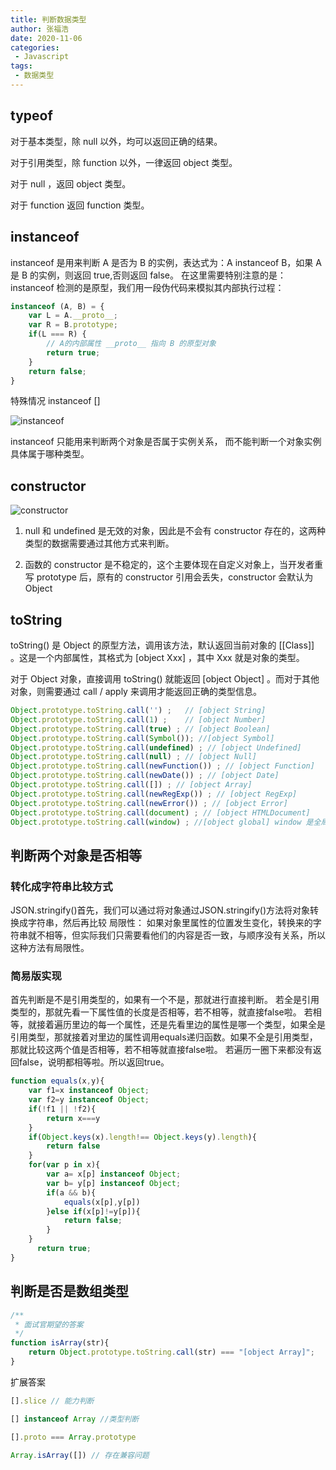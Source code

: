 ```yaml
---
title: 判断数据类型
author: 张福浩
date: 2020-11-06
categories:
 - Javascript
tags:
 - 数据类型
---
```


## typeof

对于基本类型，除 null 以外，均可以返回正确的结果。

对于引用类型，除 function 以外，一律返回 object 类型。

对于 null ，返回 object 类型。

对于 function 返回  function 类型。

## instanceof

instanceof 是用来判断 A 是否为 B 的实例，表达式为：A instanceof B，如果 A 是 B 的实例，则返回 true,否则返回 false。 在这里需要特别注意的是：instanceof 检测的是原型，我们用一段伪代码来模拟其内部执行过程：


```js
instanceof (A, B) = {
    var L = A.__proto__;
    var R = B.prototype;
    if(L === R) {
        // A的内部属性 __proto__ 指向 B 的原型对象
        return true;
    }
    return false;
}
```

特殊情况 instanceof []

![instanceof](https://images2015.cnblogs.com/blog/849589/201601/849589-20160112232510850-2003340583.png)

instanceof 只能用来判断两个对象是否属于实例关系， 而不能判断一个对象实例具体属于哪种类型。


## constructor

![constructor](https://images2015.cnblogs.com/blog/849589/201705/849589-20170508131800457-2091987664.png)

1. null 和 undefined 是无效的对象，因此是不会有 constructor 存在的，这两种类型的数据需要通过其他方式来判断。
  
2. 函数的 constructor 是不稳定的，这个主要体现在自定义对象上，当开发者重写 prototype 后，原有的 constructor 引用会丢失，constructor 会默认为 Object


## toString

toString() 是 Object 的原型方法，调用该方法，默认返回当前对象的 [[Class]] 。这是一个内部属性，其格式为 [object Xxx] ，其中 Xxx 就是对象的类型。

对于 Object 对象，直接调用 toString()  就能返回 [object Object] 。而对于其他对象，则需要通过 call / apply 来调用才能返回正确的类型信息。

```js
Object.prototype.toString.call('') ;   // [object String]
Object.prototype.toString.call(1) ;    // [object Number]
Object.prototype.toString.call(true) ; // [object Boolean]
Object.prototype.toString.call(Symbol()); //[object Symbol]
Object.prototype.toString.call(undefined) ; // [object Undefined]
Object.prototype.toString.call(null) ; // [object Null]
Object.prototype.toString.call(newFunction()) ; // [object Function]
Object.prototype.toString.call(newDate()) ; // [object Date]
Object.prototype.toString.call([]) ; // [object Array]
Object.prototype.toString.call(newRegExp()) ; // [object RegExp]
Object.prototype.toString.call(newError()) ; // [object Error]
Object.prototype.toString.call(document) ; // [object HTMLDocument]
Object.prototype.toString.call(window) ; //[object global] window 是全局对象 global 的引用
```

## 判断两个对象是否相等

### 转化成字符串比较方式
JSON.stringify()首先，我们可以通过将对象通过JSON.stringify()方法将对象转换成字符串，然后再比较
局限性：
如果对象里属性的位置发生变化，转换来的字符串就不相等，但实际我们只需要看他们的内容是否一致，与顺序没有关系，所以这种方法有局限性。

### 简易版实现

首先判断是不是引用类型的，如果有一个不是，那就进行直接判断。
若全是引用类型的，那就先看一下属性值的长度是否相等，若不相等，就直接false啦。
若相等，就接着遍历里边的每一个属性，还是先看里边的属性是哪一个类型，如果全是引用类型，那就接着对里边的属性调用equals递归函数。如果不全是引用类型，那就比较这两个值是否相等，若不相等就直接false啦。
若遍历一圈下来都没有返回false，说明都相等啦。所以返回true。

```js
function equals(x,y){
    var f1=x instanceof Object;
    var f2=y instanceof Object;
    if(!f1 || !f2){
        return x===y
    }
    if(Object.keys(x).length!== Object.keys(y).length){
        return false
    }
    for(var p in x){
        var a= x[p] instanceof Object; 
        var b= y[p] instanceof Object; 
        if(a && b){
            equals(x[p],y[p])
        }else if(x[p]!=y[p]){
            return false;
        }
    }
      return true;
}
```

## 判断是否是数组类型

```js
/**
 * 面试官期望的答案
 */
function isArray(str){
    return Object.prototype.toString.call(str) === "[object Array]";
}
```

扩展答案

```js
[].slice // 能力判断

[] instanceof Array //类型判断

[].proto === Array.prototype

Array.isArray([]) // 存在兼容问题
```
